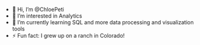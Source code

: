 - 👋 Hi, I’m @ChloePeti
- 👀 I’m interested in Analytics 
- 🌱 I’m currently learning SQL and more data processing and visualization tools
- ⚡ Fun fact: I grew up on a ranch in Colorado!

<!---
ChloePeti/ChloePeti is a ✨ special ✨ repository because its `README.md` (this file) appears on your GitHub profile.
You can click the Preview link to take a look at your changes.
--->
